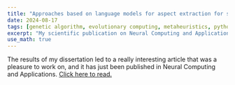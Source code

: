 ```yaml
---
title: "Approaches based on language models for aspect extraction for sentiment analysis in the Portuguese language"
date: 2024-08-17
tags: [genetic algorithm, evolutionary computing, metaheuristics, python]
excerpt: "My scientific publication on Neural Computing and Applications"
use_math: true
---
```


The results of my dissertation led to a really interesting article that was a pleasure to work on, and it has just been published in Neural Computing and Applications. [Click here to read.](https://rdcu.be/dPRUB)